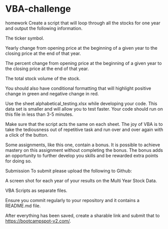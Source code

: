 # VBA-challenge
homework
Create a script that will loop through all the stocks for one year and output the following information.

The ticker symbol.

Yearly change from opening price at the beginning of a given year to the closing price at the end of that year.

The percent change from opening price at the beginning of a given year to the closing price at the end of that year.

The total stock volume of the stock.

You should also have conditional formatting that will highlight positive change in green and negative change in red.

Use the sheet alphabetical_testing.xlsx while developing your code. This data set is smaller and will allow you to test faster. Your code should run on this file in less than 3-5 minutes.

Make sure that the script acts the same on each sheet. The joy of VBA is to take the tediousness out of repetitive task and run over and over again with a click of the button.

Some assignments, like this one, contain a bonus. It is possible to achieve mastery on this assignment without completing the bonus. The bonus adds an opportunity to further develop you skills and be rewarded extra points for doing so.

Submission
To submit please upload the following to Github:

A screen shot for each year of your results on the Multi Year Stock Data.

VBA Scripts as separate files.

Ensure you commit regularly to your repository and it contains a README.md file.

After everything has been saved, create a sharable link and submit that to https://bootcampspot-v2.com/.